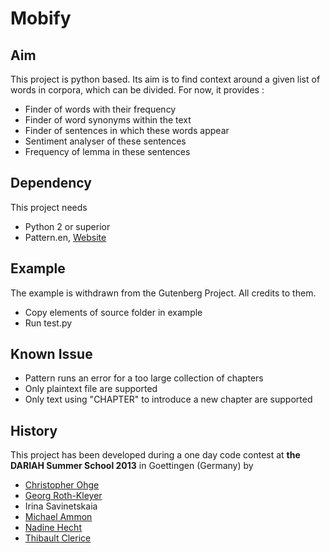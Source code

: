 Mobify
====================

Aim
--------------------
This project is python based. Its aim is to find context around a given list of words in corpora, which can be divided. For now, it provides :

* Finder of words with their frequency
* Finder of word synonyms within the text
* Finder of sentences in which these words appear
* Sentiment analyser of these sentences
* Frequency of lemma in these sentences

Dependency
--------------------
This project needs

* Python 2 or superior
* Pattern.en, [Website](http://www.clips.ua.ac.be/pages/pattern-en)

Example
--------------------
The example is withdrawn from the Gutenberg Project. All credits to them.

* Copy elements of source folder in example
* Run test.py

Known Issue
--------------------

* Pattern runs an error for a too large collection of chapters
* Only plaintext file are supported
* Only text using "CHAPTER" to introduce a new chapter are supported


History
--------------------
This project has been developed during a one day code contest at **the DARIAH Summer School 2013** in Goettingen (Germany) by 

* [Christopher Ohge](https://twitter.com/cmohge)
* [Georg Roth-Kleyer](https://twitter.com/georokl)
* Irina Savinetskaia
* [Michael Ammon](https://twitter.com/ammonym)
* [Nadine Hecht](https://twitter.com/Ledaandtheswans)
* [Thibault Clerice](https://twitter.com/ponteineptique)
